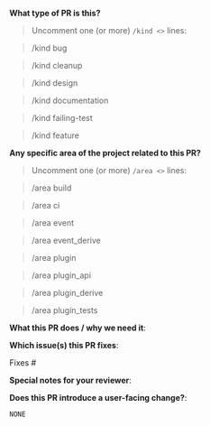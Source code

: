 <!--  Thanks for sending a pull request!  Here are some tips for you:

1. If this is your first time, please read our contributor guidelines in the [CONTRIBUTING.md](https://github.com/falcosecurity/.github/blob/main/CONTRIBUTING.md) file.
2. Please label this pull request according to what type of issue you are addressing.
3. Please add a release note!
4. If the PR is unfinished while opening it specify a wip in the title before the actual title, for example, "wip: my awesome feature"
-->

**What type of PR is this?**

> Uncomment one (or more) `/kind <>` lines:

> /kind bug

> /kind cleanup

> /kind design

> /kind documentation

> /kind failing-test

> /kind feature

**Any specific area of the project related to this PR?**

> Uncomment one (or more) `/area <>` lines:

> /area build

> /area ci

> /area event

> /area event_derive

> /area plugin

> /area plugin_api

> /area plugin_derive

> /area plugin_tests

<!--
Please remove the leading whitespace before the `/area <>` you uncommented.
-->

**What this PR does / why we need it**:

**Which issue(s) this PR fixes**:

<!--
Automatically closes linked issue when PR is merged.
Usage: `Fixes #<issue number>`, or `Fixes (paste link of issue)`.
If PR is `kind/failing-tests` please post the related issues/tests in a comment and do not use `Fixes`.
-->

Fixes #

**Special notes for your reviewer**:

**Does this PR introduce a user-facing change?**:

<!--
If no, just write "NONE" in the release-note block below.
If yes, a release note is required:
Enter your extended release note in the block below.
If the PR requires additional action from users switching to the new release, prepend the string "action required:".
For example, `action required: update plugins to use new sdk version`.
-->

```release-note
NONE
```